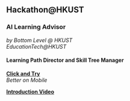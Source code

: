 ## Hackathon@HKUST
### AI Learning Advisor
*by Bottom Level @ HKUST*   
*EducationTech@HKUST*
#### Learning Path Director and Skill Tree Manager

[**Click and Try**](http://3.jlusc.applinzi.com/index.html)   
*Better on Mobile*

[**Introduction Video**](https://www.youtube.com/watch?v=CGfrv5NVf5k)
